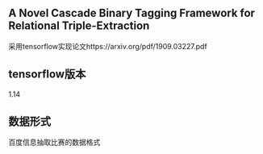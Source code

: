 ## A Novel Cascade Binary Tagging Framework for Relational Triple-Extraction
采用tensorflow实现论文https://arxiv.org/pdf/1909.03227.pdf  
## tensorflow版本
1.14
## 数据形式
百度信息抽取比赛的数据格式

